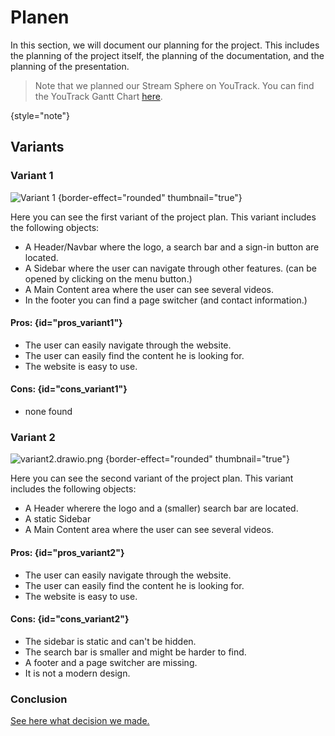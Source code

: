 <show-structure depth="2"/>

# Planen

In this section, we will document our planning for the project. This includes the planning of the project itself, the planning of the documentation, and the planning of the presentation.

> Note that we planned our Stream Sphere on YouTrack. You can find the YouTrack Gantt Chart [here](https://ims.youtrack.cloud/gantt-charts/199-1).
> 
{style="note"}

## Variants

### Variant 1

![Variant 1](variant1.drawio.png) {border-effect="rounded" thumbnail="true"}

Here you can see the first variant of the project plan. This variant includes the following objects:
- A Header/Navbar where the logo, a search bar and a sign-in button are located.
- A Sidebar where the user can navigate through other features. (can be opened by clicking on the menu button.)
- A Main Content area where the user can see several videos.
- In the footer you can find a page switcher (and contact information.)

#### Pros: {id="pros_variant1"}
- The user can easily navigate through the website.
- The user can easily find the content he is looking for.
- The website is easy to use.

#### Cons: {id="cons_variant1"}
- none found

### Variant 2

![variant2.drawio.png](variant2.drawio.png) {border-effect="rounded" thumbnail="true"}

Here you can see the second variant of the project plan. This variant includes the following objects:
- A Header wherere the logo and a (smaller) search bar are located.
- A static Sidebar
- A Main Content area where the user can see several videos.

#### Pros: {id="pros_variant2"}
- The user can easily navigate through the website.
- The user can easily find the content he is looking for.
- The website is easy to use.

#### Cons: {id="cons_variant2"}
- The sidebar is static and can't be hidden.
- The search bar is smaller and might be harder to find.
- A footer and a page switcher are missing.
- It is not a modern design.

### Conclusion

[See here what decision we made.](entscheiden.md#nutzwertanalyse-scoringmodel)



